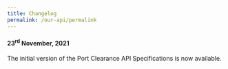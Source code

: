 ```yaml
---
title: Changelog
permalink: /our-api/permalink
---
```

<h4><strong>23<sup>rd</sup> November, 2021</strong></h4>

The initial version of the Port Clearance API Specifications is now available.